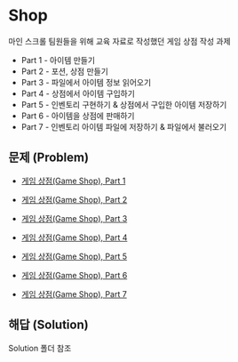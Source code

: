 # Shop

마인 스크롤 팀원들을 위해 교육 자료로 작성했던 게임 상점 작성 과제

- Part 1 - 아이템 만들기
- Part 2 - 포션, 상점 만들기
- Part 3 - 파일에서 아이템 정보 읽어오기
- Part 4 - 상점에서 아이템 구입하기
- Part 5 - 인벤토리 구현하기 & 상점에서 구입한 아이템 저장하기
- Part 6 - 아이템을 상점에 판매하기
- Part 7 - 인벤토리 아이템 파일에 저장하기 & 파일에서 불러오기

## 문제 (Problem)

- [게임 상점(Game Shop), Part 1](https://github.com/utilForever/Shop/blob/master/Problems/Game%20Shop%2C%20Part%201.md)

- [게임 상점(Game Shop), Part 2](https://github.com/utilForever/Shop/blob/master/Problems/Game%20Shop%2C%20Part%202.md)

- [게임 상점(Game Shop), Part 3](https://github.com/utilForever/Shop/blob/master/Problems/Game%20Shop%2C%20Part%203.md)

- [게임 상점(Game Shop), Part 4](https://github.com/utilForever/Shop/blob/master/Problems/Game%20Shop%2C%20Part%204.md)

- [게임 상점(Game Shop), Part 5](https://github.com/utilForever/Shop/blob/master/Problems/Game%20Shop%2C%20Part%205.md)

- [게임 상점(Game Shop), Part 6](https://github.com/utilForever/Shop/blob/master/Problems/Game%20Shop%2C%20Part%206.md)

- [게임 상점(Game Shop), Part 7](https://github.com/utilForever/Shop/blob/master/Problems/Game%20Shop%2C%20Part%207.md)

## 해답 (Solution)

Solution 폴더 참조
